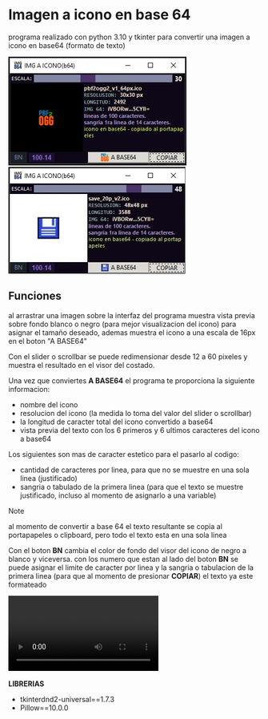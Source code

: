 # Imagen a icono en base 64
programa realizado con python 3.10 y tkinter para convertir una imagen a icono en base64 (formato de texto)

![](imgs_md/cap_img2b64.jpg) ![](imgs_md/cap2_img2b64.jpg)

## Funciones
al arrastrar una imagen sobre la interfaz del programa muestra vista previa sobre fondo blanco o negro (para mejor visualizacion del icono) para asignar el tamaño deseado, ademas muestra el icono a una escala de 16px en el boton "A BASE64"

Con el slider o scrollbar se puede redimensionar desde 12 a 60 pixeles y muestra el resultado en el visor del costado.

Una vez que conviertes **A BASE64** el programa te proporciona la siguiente informacion:
 * nombre del icono
 * resolucion del icono (la medida lo toma del valor del slider o scrollbar)
 * la longitud de caracter total del icono convertido a base64
 * vista previa del texto con los 6 primeros y 6 ultimos caracteres del icono a base64

 Los siguientes son mas de caracter estetico para el pasarlo al codigo:
 * cantidad de caracteres por linea, para que no se muestre en una sola linea (justificado)
 * sangria o tabulado de la primera linea (para que el texto se muestre justificado, incluso al momento de asignarlo a una variable)

> [!NOTE]
> al momento de convertir a base 64 el texto resultante se copia al portapapeles o clipboard, pero todo el texto esta en una sola linea

Con el boton **BN** cambia el color de fondo del visor del icono de negro a blanco y viceversa.
con los numero que estan al lado del boton **BN** se puede asignar el limite de caracter por linea y la sangria o tabulacion de la primera linea (para que al momento de presionar **COPIAR**) el texto ya este formateado

![](imgs_md/i64_ns_v1.mp4)

**LIBRERIAS**
- tkinterdnd2-universal==1.7.3
- Pillow==10.0.0

